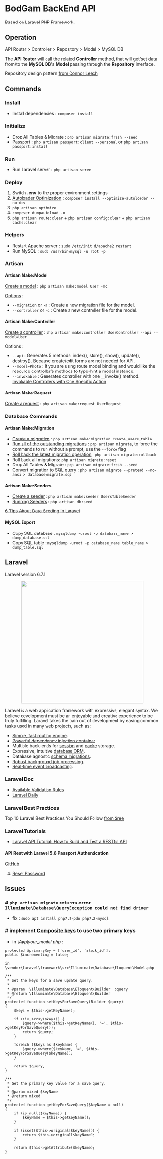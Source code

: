 # BodGam BackEnd API

Based on Laravel PHP Framework.

## Operation

API Router > Controller > Repository > Model > MySQL DB

The **API Router** will call the related **Controller** method, that will get/set data from/to the **MySQL DB**'s **Model** passing through the **Repository** interface.

Repository design pattern [from Connor Leech](https://medium.com/employbl/use-the-repository-design-pattern-in-a-laravel-application-13f0b46a3dce)

## Commands

### Install

-   Install dependencies : `composer install`

### Initialize

-   Drop All Tables & Migrate : `php artisan migrate:fresh --seed`
-   Passport : `php artisan passport:client --personal` or `php artisan passport:install`

### Run

-   Run Laravel server : `php artisan serve`

### Deploy

1. Switch **.env** to the proper environment settings
2. [Autoloader Optimization](https://laravel.com/docs/7.x/deployment#autoloader-optimization) : `composer install --optimize-autoloader --no-dev`
3. `php artisan optimize`
4. `composer dumpautoload -o`
5. `php artisan route:clear` + `php artisan config:clear` + `php artisan cache:clear`

### Helpers

-   Restart Apache server : `sudo /etc/init.d/apache2 restart`
-   Run MySQL : `sudo /usr/bin/mysql -u root -p`

### Artisan

#### Artisan Make:Model

[Create a model](https://laravel.com/docs/5.8/eloquent#defining-models) : `php artisan make:model User -mc`

[Options](https://quickadminpanel.com/blog/list-of-21-artisan-make-commands-with-parameters/) :

-   `--migration` or `-m` : Create a new migration file for the model.
-   `--controller` or `-c` : Create a new controller file for the model.

#### Artisan Make:Controller

[Create a controller](https://laravel.com/docs/5.7/controllers) : `php artisan make:controller UserController --api --model=User`

[Options](https://quickadminpanel.com/blog/list-of-21-artisan-make-commands-with-parameters/) :

-   `--api` : Generates 5 methods: index(), store(), show(), update(), destroy(). Because create/edit forms are not needed for API.
-   `--model=Photo` : If you are using route model binding and would like the resource controller’s methods to type-hint a model instance.
-   `--invokable` : Generates controller with one \_\_invoke() method. [Invokable Controllers with One Specific Action](https://laraveldaily.com/invokable-controllers-with-one-specific-action/)

#### Artisan Make:Request

[Create a request](https://medium.com/@kamerk22/the-smart-way-to-handle-request-validation-in-laravel-5e8886279271) : `php artisan make:request UserRequest`

### Database Commands

#### Artisan Make:Migration

-   [Create a migration](https://laravel.com/docs/7.x/migrations#generating-migrations) : `php artisan make:migration create_users_table`
-   [Run all of the outstanding migrations](https://laravel.com/docs/7.x/migrations#running-migrations) : `php artisan migrate`, to force the commands to run without a prompt, use the `--force` flag
-   [Roll back the latest migration operation](https://laravel.com/docs/7.x/migrations#rolling-back-migrations) : `php artisan migrate:rollback`
-   Roll back all migrations: `php artisan migrate:reset`
-   Drop All Tables & Migrate : `php artisan migrate:fresh --seed`
-   Convert migration to SQL query : `php artisan migrate --pretend --no-ansi > database/migrate.sql`

#### Artisan Make:Seeders

-   [Create a seeder](https://laravel.com/docs/7.x/seeding#writing-seeders) : `php artisan make:seeder UsersTableSeeder`
-   [Running Seeders](https://laravel.com/docs/7.x/seeding#running-seeders) : `php artisan db:seed`

[6 Tips About Data Seeding in Laravel](https://laraveldaily.com/10-tips-about-data-seeding-in-laravel/)

#### MySQL Export

-   Copy SQL database : `mysqldump -uroot -p database_name > dump_database.sql`
-   Copy SQL table : `mysqldump -uroot -p database_name table_name > dump_table.sql`

## Laravel

Laravel version 6.7.1

<p align="center"><img src="https://res.cloudinary.com/dtfbvvkyp/image/upload/v1566331377/laravel-logolockup-cmyk-red.svg" width="400"></p>

Laravel is a web application framework with expressive, elegant syntax. We believe development must be an enjoyable and creative experience to be truly fulfilling. Laravel takes the pain out of development by easing common tasks used in many web projects, such as:

-   [Simple, fast routing engine](https://laravel.com/docs/routing).
-   [Powerful dependency injection container](https://laravel.com/docs/container).
-   Multiple back-ends for [session](https://laravel.com/docs/session) and [cache](https://laravel.com/docs/cache) storage.
-   Expressive, intuitive [database ORM](https://laravel.com/docs/eloquent).
-   Database agnostic [schema migrations](https://laravel.com/docs/migrations).
-   [Robust background job processing](https://laravel.com/docs/queues).
-   [Real-time event broadcasting](https://laravel.com/docs/broadcasting).

### Laravel Doc

-   [Available Validation Rules](https://laravel.com/docs/5.8/validation#available-validation-rules)
-   [Laravel Daily](https://laraveldaily.com/)

### Laravel Best Practices

Top 10 Laravel Best Practices You Should Follow [from Sree](https://www.innofied.com/top-10-laravel-best-practices/)

### Laravel Tutorials

-   [Laravel API Tutorial: How to Build and Test a RESTful API](https://www.toptal.com/laravel/restful-laravel-api-tutorial)

#### API Rest with Laravel 5.6 Passport Authentication

[GitHub](https://github.com/modulr/api-laravel-passport)

4.  [Reset Password](https://medium.com/modulr/api-rest-with-laravel-5-6-passport-authentication-reset-password-part-4-50d27455dcca)

## Issues

### # `php artisan migrate` returns error `Illuminate\Database\QueryException could not find driver`

-   fix : `sudo apt install php7.2-pdo php7.2-mysql`

### # implement [Composite keys](https://stackoverflow.com/questions/36332005/laravel-model-with-two-primary-keys-update) to use two primary keys

-   in _\App\your_model.php_ :

```
protected $primaryKey = ['user_id', 'stock_id'];
public $incrementing = false;

in \vendor\laravel\framework\src\Illuminate\Database\Eloquent\Model.php

/**
 * Set the keys for a save update query.
 *
 * @param  \Illuminate\Database\Eloquent\Builder  $query
 * @return \Illuminate\Database\Eloquent\Builder
 */
protected function setKeysForSaveQuery(Builder $query)
{
    $keys = $this->getKeyName();

    if (!is_array($keys)) {
        $query->where($this->getKeyName(), '=', $this->getKeyForSaveQuery());
        return $query;
    }

    foreach ($keys as $keyName) {
        $query->where($keyName, '=', $this->getKeyForSaveQuery($keyName));
    }

    return $query;
}

/**
 * Get the primary key value for a save query.
 *
 * @param mixed $keyName
 * @return mixed
 */
protected function getKeyForSaveQuery($keyName = null)
{
    if (is_null($keyName)) {
        $keyName = $this->getKeyName();
    }

    if (isset($this->original[$keyName])) {
        return $this->original[$keyName];
    }

    return $this->getAttribute($keyName);
}
```
